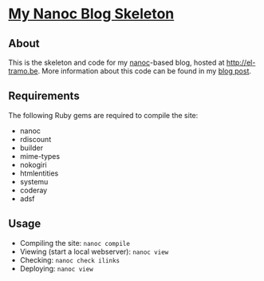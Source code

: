 # [My Nanoc Blog Skeleton](http://el-tramo.be/software/blog)

## About

This is the skeleton and code for my [nanoc](http://nanoc.ws)-based blog,
hosted at <http://el-tramo.be>. 
More information about this code can be found in my [blog post](http://el-tramo.be/blog/wordpress-to-nanoc).


## Requirements

The following Ruby gems are required to compile the site:

- nanoc
- rdiscount
- builder
- mime-types
- nokogiri
- htmlentities
- systemu
- coderay
- adsf


## Usage

- Compiling the site: `nanoc compile`
- Viewing (start a local webserver): `nanoc view`
- Checking: `nanoc check ilinks`
- Deploying: `nanoc view`
